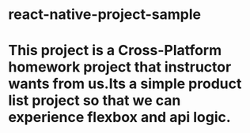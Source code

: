 # react-native-project-sample
# This project is a Cross-Platform homework project that instructor wants from us.Its a simple product list project so that we can experience flexbox and api logic.
